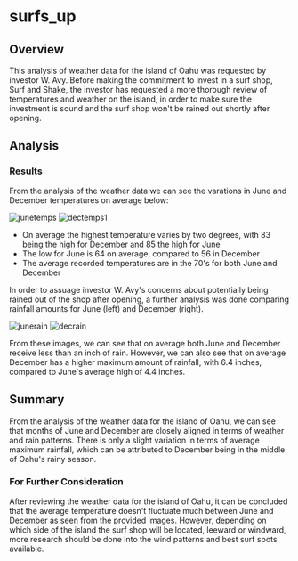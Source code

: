 # surfs_up

## Overview

This analysis of weather data for the island of Oahu was requested by investor W. Avy. Before making the commitment to invest in a surf shop, Surf and Shake, the investor has requested a more thorough review of temperatures and weather on the island, in order to make sure the investment is sound and the surf shop won't be rained out shortly after opening. 

## Analysis

### Results

From the analysis of the weather data we can see the varations in June and December temperatures on average below:

![junetemps](surfs_up/Starter_Code/junetemps.png) ![dectemps1](surfs_up/Starter_Code/dectemps1.png)

- On average the highest temperature varies by two degrees, with 83 being the high for December and 85 the high for June
- The low for June is 64 on average, compared to 56 in December
- The average recorded temperatures are in the 70's for both June and December

In order to assuage investor W. Avy's concerns about potentially being rained out of the shop after opening, a further analysis was done comparing rainfall amounts for June (left) and December (right).

![junerain](surfs_up/Starter_Code/junerain.png) ![decrain](surfs_up/Starter_Code/decrain.png)

From these images, we can see that on average both June and December receive less than an inch of rain. However, we can also see that on average December has a higher maximum amount of rainfall, with 6.4 inches, compared to June's average high of 4.4 inches. 

## Summary

From the analysis of the weather data for the island of Oahu, we can see that months of June and December are closely aligned in terms of weather and rain patterns. There is only a slight variation in terms of average maximum rainfall, which can be attributed to December being in the middle of Oahu's rainy season.  

### For Further Consideration

After reviewing the weather data for the island of Oahu, it can be concluded that the average temperature doesn't fluctuate much between June and December as seen from the provided images. However, depending on which side of the island the surf shop will be located, leeward or windward, more research should be done into the wind patterns and best surf spots available. 
